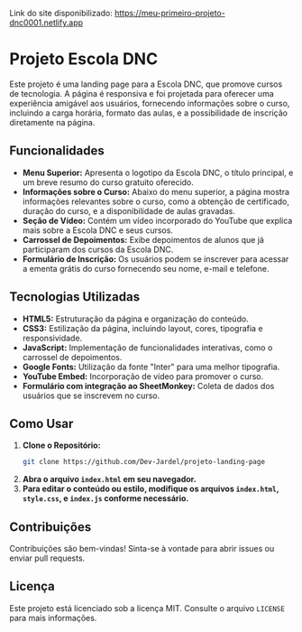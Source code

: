Link do site disponibilizado: https://meu-primeiro-projeto-dnc0001.netlify.app


# Projeto Escola DNC

Este projeto é uma landing page para a Escola DNC, que promove cursos de tecnologia. A página é responsiva e foi projetada para oferecer uma experiência amigável aos usuários, fornecendo informações sobre o curso, incluindo a carga horária, formato das aulas, e a possibilidade de inscrição diretamente na página.

## Funcionalidades

- **Menu Superior:** Apresenta o logotipo da Escola DNC, o título principal, e um breve resumo do curso gratuito oferecido.
- **Informações sobre o Curso:** Abaixo do menu superior, a página mostra informações relevantes sobre o curso, como a obtenção de certificado, duração do curso, e a disponibilidade de aulas gravadas.
- **Seção de Vídeo:** Contém um vídeo incorporado do YouTube que explica mais sobre a Escola DNC e seus cursos.
- **Carrossel de Depoimentos:** Exibe depoimentos de alunos que já participaram dos cursos da Escola DNC.
- **Formulário de Inscrição:** Os usuários podem se inscrever para acessar a ementa grátis do curso fornecendo seu nome, e-mail e telefone.

## Tecnologias Utilizadas

- **HTML5:** Estruturação da página e organização do conteúdo.
- **CSS3:** Estilização da página, incluindo layout, cores, tipografia e responsividade.
- **JavaScript:** Implementação de funcionalidades interativas, como o carrossel de depoimentos.
- **Google Fonts:** Utilização da fonte "Inter" para uma melhor tipografia.
- **YouTube Embed:** Incorporação de vídeo para promover o curso.
- **Formulário com integração ao SheetMonkey:** Coleta de dados dos usuários que se inscrevem no curso.

## Como Usar

1. **Clone o Repositório:**
   ```bash
   git clone https://github.com/Dev-Jardel/projeto-landing-page
   ```
2. **Abra o arquivo `index.html` em seu navegador.**
3. **Para editar o conteúdo ou estilo, modifique os arquivos `index.html`, `style.css`, e `index.js` conforme necessário.**

## Contribuições

Contribuições são bem-vindas! Sinta-se à vontade para abrir issues ou enviar pull requests.

## Licença

Este projeto está licenciado sob a licença MIT. Consulte o arquivo `LICENSE` para mais informações.
